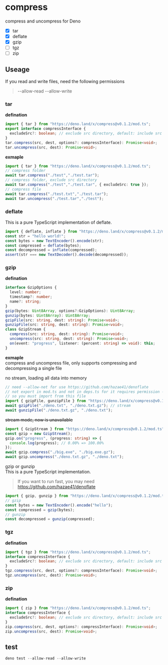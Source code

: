 # compress
compress and uncompress for Deno

* [x] tar
* [x] deflate
* [x] gzip
* [ ] tgz
* [ ] zip

## Useage  
If you read and write files, need the following permissions
> --allow-read --allow-write

### tar 

__defination__
```ts
import { tar } from "https://deno.land/x/compress@v0.1.2/mod.ts";
export interface compressInterface {
  excludeSrc?: boolean; // exclude src directory, default: include src directory
}
tar.compress(src, dest, options?: compressInterface): Promise<void>;
tar.uncompress(src, dest): Promise<void>;
```

__exmaple__
```ts
import { tar } from "https://deno.land/x/compress@v0.1.2/mod.ts";
// compress folder
await tar.compress("./test","./test.tar");
// compress folder, exclude src directory
await tar.compress("./test","./test.tar", { excludeSrc: true });
// compress file
await tar.compress("./test.txt","./test.tar");
await tar.uncompress("./test.tar","./test");
```

### deflate  
This is a pure TypeScript implementation of deflate.
```ts
import { deflate, inflate } from "https://deno.land/x/compress@v0.1.2/mod.ts";
const str = "hello world!";
const bytes = new TextEncoder().encode(str);
const compressed = deflate(bytes);
const decompressed = inflate(compressed);
assert(str === new TextDecoder().decode(decompressed));
```

### gzip

__defination__
```ts
interface GzipOptions {
  level: number;
  timestamp?: number;
  name?: string;
}
gzip(bytes: Uint8Array, options?:GzipOptions): Uint8Array;
gunzip(bytes: Uint8Array): Uint8Array;
gzipFile(src: string, dest: string): Promise<void>;
gunzipFile(src: string, dest: string): Promise<void>;
class GzipStream {
  compress(src: string, dest: string): Promise<void>;
  uncompress(src: string, dest: string): Promise<void>;
  on(event: "progress", listener: (percent: string) => void): this;
}
```

__exmaple__  
compress and uncompress file, only supports compressing and decompressing a single file 

no stream, loading all data into memory
```ts
// need --allow-net for use https://github.com/hazae41/denoflate
// not export in mod.ts and not in deps.ts for it requires permission --allow-net  
// so you must import from this file
import { gzipFile, gunzipFile } from "https://deno.land/x/compress@v0.1.2/gzip/gzip_file.ts";
await gzipFile("./deno.txt", "./deno.txt.gz"); // stream
await gunzipFile("./deno.txt.gz", "./deno.txt");
```

~~stream mode, now is unavailable~~
```ts
import { GzipStream } from "https://deno.land/x/compress@v0.1.2/mod.ts";
const gzip = new GzipStream();
gzip.on("progress", (progress: string) => {
  console.log(progress); // 0.00% => 100.00%
});
await gzip.compress("./big.exe", "./big.exe.gz");
await gzip.uncompress("./deno.txt.gz", "./deno.txt");
```

gzip or gunzip  
This is a pure TypeScript implementation.
> If you want to run fast, you may need https://github.com/hazae41/denoflate
```ts
import { gzip, gunzip } from "https://deno.land/x/compress@v0.1.2/mod.ts";
// gzip
const bytes = new TextEncoder().encode("hello");
const compressed = gzip(bytes);
// gunzip
const decompressed = gunzip(compressed);
```

### tgz
__defination__
```ts
import { tgz } from "https://deno.land/x/compress@v0.1.2/mod.ts";
interface compressInterface {
  excludeSrc?: boolean; // exclude src directory, default: include src directory
}
tgz.compress(src, dest, options?: compressInterface): Promise<void>;
tgz.uncompress(src, dest): Promise<void>;
```

### zip
__defination__
```ts
import { zip } from "https://deno.land/x/compress@v0.1.2/mod.ts";
interface compressInterface {
  excludeSrc?: boolean; // exclude src directory, default: include src directory
}
zip.compress(src, dest, options?: compressInterface): Promise<void>;
zip.uncompress(src, dest): Promise<void>;
```

## test
```ts
deno test --allow-read --allow-write
```

